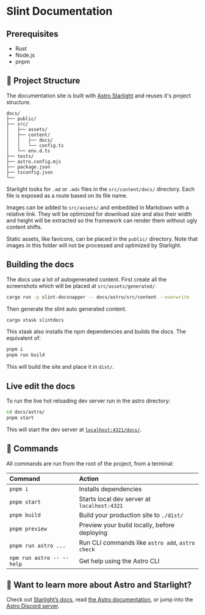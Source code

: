 <!-- Copyright © SixtyFPS GmbH <info@slint.dev> ; SPDX-License-Identifier: MIT -->
<!-- cSpell: ignore docsnapper -->
# Slint Documentation


## Prerequisites
- Rust
- Node.js
- pnpm


## 🚀 Project Structure
The documentation site is built with [Astro Starlight](https://starlight.astro.build/) and reuses it's
project structure.

```
docs/
├── public/
├── src/
│   ├── assets/
│   ├── content/
│   │   ├── docs/
│   │   └── config.ts
│   └── env.d.ts
├── tests/
├── astro.config.mjs
├── package.json
├── tsconfig.json
└──
```

Starlight looks for `.md` or `.mdx` files in the `src/content/docs/` directory. Each file is exposed as a route based on its file name.

Images can be added to `src/assets/` and embedded in Markdown with a relative link. They will be optimized
for download size and also their width and height will be extracted so the framework can render them without
ugly content shifts.

Static assets, like favicons, can be placed in the `public/` directory. Note that images in this folder will
not be processed and optimized by Starlight.

## Building the docs

The docs use a lot of autogenerated content. First create all the screenshots which will be placed at `src/assets/generated/`.

```bash
cargo run -p slint-docsnapper -- docs/astro/src/content --overwrite
```

Then generate the slint auto generated content.

```bash
cargo xtask slintdocs
```

This xtask also installs the npm dependencies and builds the docs. The equivalent of:

```bash
pnpm i
pnpm run build
```

This will build the site and place it in `dist/`.

## Live edit the docs
To run the live hot reloading dev server run in the astro directory:

```bash
cd docs/astro/
pnpm start
```

This will start the dev server at [`localhost:4321/docs/`](http://localhost:4321/docs/).



## 🧞 Commands

All commands are run from the root of the project, from a terminal:

| Command                   | Action                                           |
| :------------------------ | :----------------------------------------------- |
| `pnpm i`                  | Installs dependencies                            |
| `pnpm start`              | Starts local dev server at `localhost:4321`      |
| `pnpm build`              | Build your production site to `./dist/`          |
| `pnpm preview`            | Preview your build locally, before deploying     |
| `pnpm run astro ...`      | Run CLI commands like `astro add`, `astro check` |
| `npm run astro -- --help` | Get help using the Astro CLI                     |



## 👀 Want to learn more about Astro and Starlight?

Check out [Starlight’s docs](https://starlight.astro.build/), read [the Astro documentation](https://docs.astro.build), or jump into the [Astro Discord server](https://astro.build/chat).
